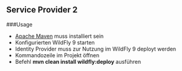 ## Service Provider 2

###Usage

* [Apache Maven](https://maven.apache.org/) muss installiert sein
* Konfigurierten WildFly 9 starten
* Identity Provider muss zur Nutzung im WildFly 9 deployt werden
* Kommandozeile im Projekt öffnen
* Befehl **mvn clean install wildfly:deploy** ausführen